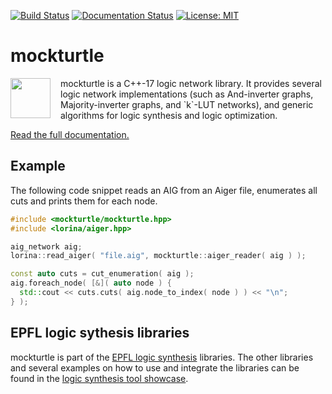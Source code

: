 [![Build Status](https://travis-ci.org/lsils/mockturtle.svg?branch=master)](https://travis-ci.org/lsils/mockturtle)
[![Documentation Status](https://readthedocs.org/projects/mockturtle/badge/?version=latest)](http://mockturtle.readthedocs.io/en/latest/?badge=latest)
[![License: MIT](https://img.shields.io/badge/License-MIT-yellow.svg)](https://opensource.org/licenses/MIT)

# mockturtle

<img src="https://cdn.rawgit.com/lsils/mockturtle/master/mockturtle.svg" width="64" height="64" align="left" style="margin-right: 12pt" />
mockturtle is a C++-17 logic network library.  It provides several logic
network implementations (such as And-inverter graphs, Majority-inverter graphs,
and `k`-LUT networks), and generic algorithms for logic synthesis and logic
optimization.

[Read the full documentation.](http://mockturtle.readthedocs.io/en/latest/?badge=latest)

## Example

The following code snippet reads an AIG from an Aiger file, enumerates all cuts
and prints them for each node.

```c++
#include <mockturtle/mockturtle.hpp>
#include <lorina/aiger.hpp>

aig_network aig;
lorina::read_aiger( "file.aig", mockturtle::aiger_reader( aig ) );

const auto cuts = cut_enumeration( aig );
aig.foreach_node( [&]( auto node ) {
  std::cout << cuts.cuts( aig.node_to_index( node ) ) << "\n";
} );
```

## EPFL logic sythesis libraries

mockturtle is part of the [EPFL logic synthesis](https://lsi.epfl.ch/page-138455-en.html) libraries.  The other libraries and several examples on how to use and integrate the libraries can be found in the [logic synthesis tool showcase](https://github.com/lsils/lstools-showcase).


